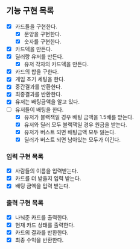 ## 기능 구현 목록
- [X] 카드들을 구현한다.
  - [X] 문양을 구현한다.
  - [X] 숫자를 구현한다.
- [X] 카드덱을 만든다.
- [X] 딜러랑 유저를 만든다.
  - [X] 유저 각자의 카드덱을 만든다.
- [X] 카드의 합을 구한다.
- [X] 게임 초기 세팅을 한다.
- [X] 중간결과를 반환한다.
- [X] 최종결과를 반환한다.
- [X] 유저는 배팅금액을 알고 있다. 
- [ ] 유저들이 배팅을 한다.
  - [X] 유저가 블랙잭일 경우 배팅 금액을 1.5배를 받는다.
  - [X] 유저와 딜러 모두 블랙잭일 경우 원금을 받는다.
  - [X] 유저가 버스트 되면 배팅금액 모두 잃는다.
  - [X] 딜러가 버스트 되면 남아있는 모두가 이긴다.

### 입력 구현 목록
- [X] 사람들의 이름을 입력받는다.
- [X] 카드를 더 받을지 입력 받는다.
- [X] 배팅 금액을 입력 받는다.

### 출력 구현 목록
- [X] 나눠준 카드를 출력한다.
- [X] 현재 카드 상태를 출력한다.
- [X] 카드의 결과를 반환한다.
- [X] 최종 수익을 반환한다.